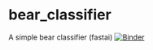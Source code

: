 # bear_classifier
A simple bear classifier (fastai)
[![Binder](https://mybinder.org/badge_logo.svg)](https://mybinder.org/v2/gh/goyalakshat14/bear_classifier/HEAD?urlpath=%2Fvoila%2Frender%2Ftest_app%2Fclassifier.ipynb)
